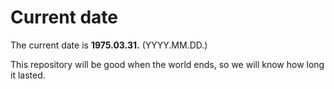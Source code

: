 # Current date

The current date is **1975.03.31.** (YYYY.MM.DD.)

This repository will be good when the world ends, so we will know how long it lasted.